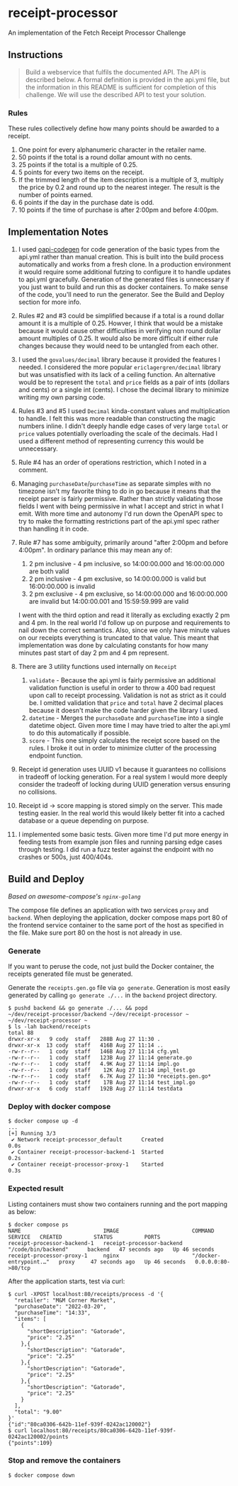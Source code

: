 # receipt-processor

An implementation of the Fetch Receipt Processor Challenge

## Instructions

> Build a webservice that fulfils the documented API. The API is described below. A formal definition is provided in the
> api.yml file, but the information in this README is sufficient for completion of this challenge. We will use the
> described API to test your solution.

### Rules

These rules collectively define how many points should be awarded to a receipt.

1. One point for every alphanumeric character in the retailer name.
2. 50 points if the total is a round dollar amount with no cents.
3. 25 points if the total is a multiple of 0.25.
4. 5 points for every two items on the receipt.
5. If the trimmed length of the item description is a multiple of 3, multiply the price by 0.2 and round up to the
   nearest integer. The result is the number of points earned.
6. 6 points if the day in the purchase date is odd.
7. 10 points if the time of purchase is after 2:00pm and before 4:00pm.

## Implementation Notes

1. I used [oapi-codegen](https://github.com/oapi-codegen/oapi-codegen) for code generation of the basic types from the api.yml rather than manual creation. This is built into the build process automatically and works from a fresh clone. In a production environment it would require some additional futzing to configure it to handle updates to api.yml gracefully.
    Generation of the generated files is unnecessary if you just want to build and run this as docker containers. To make sense of the code, you'll need to run the generator. See the Build and Deploy section for more info.
2. Rules #2 and #3 could be simplified because if a total is a round dollar amount it is a multiple of 0.25. Howver, I think that would be a mistake because it would cause other difficulties in verifying non round dollar amount multiples of 0.25. It would also be more difficult if either rule changes because they would need to be untangled from each other.
3. I used the `govalues/decimal` library because it provided the features I needed. I considered the more popular `ericlagergren/decimal` library but was unsatisfied with its lack of a ceiling function. An alternative would be to represent the `total` and `price` fields as a pair of ints (dollars and cents) or a single int (cents). I chose the decimal library to minimize writing my own parsing code.
4. Rules #3 and #5 I used `Decimal` kinda-constant values and multiplication to handle. I felt this was more readable than constructing the magic numbers inline. I didn't deeply handle edge cases of very large `total` or `price` values potentially overloading the scale of the decimals. Had I used a different method of representing currency this would be unnecessary.
5. Rule #4 has an order of operations restriction, which I noted in a comment.
6. Managing `purchaseDate`/`purchaseTime` as separate simples with no timezone isn't my favorite thing to do in go because it means that the receipt parser is fairly permissive. Rather than strictly validating those fields I went with being permissive in what I accept and strict in what I emit. With more time and autonomy I'd run down the OpenAPI spec to try to make the formatting restrictions part of the api.yml spec rather than handling it in code.
7. Rule #7 has some ambiguity, primarily around "after 2:00pm and before 4:00pm". In ordinary parlance this may mean any of:
    1. 2 pm inclusive - 4 pm inclusive, so 14:00:00.000 and 16:00:00.000 are both valid
    2. 2 pm inclusive - 4 pm exclusive, so 14:00:00.000 is valid but 16:00:00.000 is invalid
    3. 2 pm exclusive - 4 pm exclusive, so 14:00:00.000 and 16:00:00.000 are invalid but 14:00:00.001 and 15:59:59.999 are valid

    I went with the third option and read it literally as excluding exactly 2 pm and 4 pm. In the real world I'd follow up on purpose and requirements to nail down the correct semantics. Also, since we only have minute values on our receipts everything is truncated to that value. This meant that implementation was done by calculating constants for how many minutes past start of day 2 pm and 4 pm represent.
8. There are 3 utility functions used internally on `Receipt`
    1. `validate` - Because the api.yml is fairly permissive an additional validation function is useful in order to throw a 400 bad request upon call to receipt processing.
        Validation is not as strict as it could be. I omitted validation that `price` and `total` have 2 decimal places because it doesn't make the code harder given the library I used.  
    3. `datetime` - Merges the `purchaseDate` and `purchaseTime` into a single datetime object. Given more time I may have tried to alter the api.yml to do this automatically if possible.
    4. `score` - This one simply calculates the receipt score based on the rules. I broke it out in order to minimize clutter of the processing endpoint function.
9. Receipt id generation uses UUID v1 because it guarantees no collisions in tradeoff of locking generation. For a real system I would more deeply consider the tradeoff of locking during UUID generation versus ensuring no collisions.
10. Receipt id -> score mapping is stored simply on the server. This made testing easier. In the real world this would likely better fit into a cached database or a queue depending on purpose.
11. I implemented some basic tests. Given more time I'd put more energy in feeding tests from example json files and running parsing edge cases through testing.
    I did run a fuzz tester against the endpoint with no crashes or 500s, just 400/404s.

## Build and Deploy

_Based on awesome-compose's `nginx-golang`_

The compose file defines an application with two services `proxy` and `backend`.
When deploying the application, docker compose maps port 80 of the frontend service container to the same port of the host as specified in the file.
Make sure port 80 on the host is not already in use.

### Generate

If you want to peruse the code, not just build the Docker container, the receipts generated file must be generated.

Generate the `receipts.gen.go` file via `go generate`. Generation is most easily generated by calling `go generate ./...` in the `backend` project directory.

```
$ pushd backend && go generate ./... && popd
~/dev/receipt-processor/backend ~/dev/receipt-processor ~
~/dev/receipt-processor ~
$ ls -lah backend/receipts
total 88
drwxr-xr-x   9 cody  staff   288B Aug 27 11:30 .
drwxr-xr-x  13 cody  staff   416B Aug 27 11:14 ..
-rw-r--r--   1 cody  staff   146B Aug 27 11:14 cfg.yml
-rw-r--r--   1 cody  staff   123B Aug 27 11:14 generate.go
-rw-r--r--   1 cody  staff   4.9K Aug 27 11:14 impl.go
-rw-r--r--   1 cody  staff    12K Aug 27 11:14 impl_test.go
-rw-r--r--   1 cody  staff   6.7K Aug 27 11:30 *receipts.gen.go*
-rw-r--r--   1 cody  staff    17B Aug 27 11:14 test_impl.go
drwxr-xr-x   6 cody  staff   192B Aug 27 11:14 testdata
```

### Deploy with docker compose

```
$ docker compose up -d
...
[+] Running 3/3
 ✔ Network receipt-processor_default      Created                                                                0.0s
 ✔ Container receipt-processor-backend-1  Started                                                                0.2s
 ✔ Container receipt-processor-proxy-1    Started                                                                0.3s
```

### Expected result

Listing containers must show two containers running and the port mapping as below:

```
$ docker compose ps
NAME                          IMAGE                       COMMAND                  SERVICE   CREATED          STATUS          PORTS
receipt-processor-backend-1   receipt-processor-backend   "/code/bin/backend"      backend   47 seconds ago   Up 46 seconds
receipt-processor-proxy-1     nginx                       "/docker-entrypoint.…"   proxy     47 seconds ago   Up 46 seconds   0.0.0.0:80->80/tcp
```

After the application starts, test via curl:

```
$ curl -XPOST localhost:80/receipts/process -d '{
  "retailer": "M&M Corner Market",
  "purchaseDate": "2022-03-20",
  "purchaseTime": "14:33",
  "items": [
    {
      "shortDescription": "Gatorade",
      "price": "2.25"
    },{
      "shortDescription": "Gatorade",
      "price": "2.25"
    },{
      "shortDescription": "Gatorade",
      "price": "2.25"
    },{
      "shortDescription": "Gatorade",
      "price": "2.25"
    }
  ],
  "total": "9.00"
}'
{"id":"80ca0306-642b-11ef-939f-0242ac120002"}
$ curl localhost:80/receipts/80ca0306-642b-11ef-939f-0242ac120002/points
{"points":109}
```

### Stop and remove the containers

```
$ docker compose down
```
